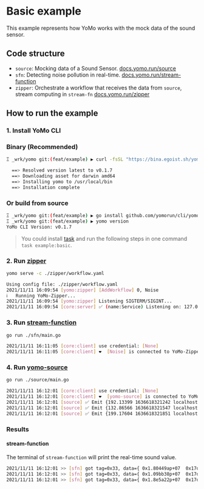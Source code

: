 # Basic example

This example represents how YoMo works with the mock data of the sound sensor.

## Code structure

+ `source`: Mocking data of a Sound Sensor. [docs.yomo.run/source](https://docs.yomo.run/source)
+ `sfn`: Detecting noise pollution in real-time. [docs.yomo.run/stream-function](https://docs.yomo.run/stream-function)
+ `zipper`: Orchestrate a workflow that receives the data from `source`, stream computing in `stream-fn` [docs.yomo.run/zipper](https://docs.yomo.run/zipper)

## How to run the example

### 1. Install YoMo CLI

### Binary (Recommended)

```bash
Ξ _wrk/yomo git:(feat/example) ▶ curl -fsSL "https://bina.egoist.sh/yomorun/cli?name=yomo" | sh

  ==> Resolved version latest to v0.1.7
  ==> Downloading asset for darwin amd64
  ==> Installing yomo to /usr/local/bin
  ==> Installation complete
```

### Or build from source

```bash
Ξ _wrk/yomo git:(feat/example) ▶ go install github.com/yomorun/cli/yomo@latest
Ξ _wrk/yomo git:(feat/example) ▶ yomo version
YoMo CLI Version: v0.1.7
```

> You could install [task](https://taskfile.dev/#/installation) and run the following steps in one command `task example:basic`.

### 2. Run [zipper](https://docs.yomo.run/zipper)

```bash
yomo serve -c ./zipper/workflow.yaml

Using config file: ./zipper/workflow.yaml
2021/11/11 16:09:54 [yomo:zipper] [AddWorkflow] 0, Noise
ℹ️   Running YoMo-Zipper...
2021/11/11 16:09:54 [yomo:zipper] Listening SIGTERM/SIGINT...
2021/11/11 16:09:54 [core:server] ✅ (name:Service) Listening on: 127.0.0.1:9000, QUIC: [v1 draft-29]
```

### 3. Run [stream-function](https://docs.yomo.run/stream-function)

```bash
go run ./sfn/main.go

2021/11/11 16:11:05 [core:client] use credential: [None]
2021/11/11 16:11:05 [core:client] ❤️  [Noise] is connected to YoMo-Zipper localhost:9000
```

### 4. Run [yomo-source](https://docs.yomo.run/source)

```bash
go run ./source/main.go

2021/11/11 16:12:01 [core:client] use credential: [None]
2021/11/11 16:12:01 [core:client] ❤️  [yomo-source] is connected to YoMo-Zipper localhost:9000
2021/11/11 16:12:01 [source] ✅ Emit {192.13399 1636618321242 localhost} to YoMo-Zipper
2021/11/11 16:12:01 [source] ✅ Emit {132.86566 1636618321547 localhost} to YoMo-Zipper
2021/11/11 16:12:01 [source] ✅ Emit {199.17604 1636618321851 localhost} to YoMo-Zipper
```

### Results

#### stream-function

The terminal of `stream-function` will print the real-time sound value.

```bash
2021/11/11 16:12:01 >> [sfn] got tag=0x33, data={ 0x1.80449ap+07  0x17d0e0dbd5a 0x6c 0x6f 0x63 0x61 0x6c 0x68 0x6f 0x73 0x74}
2021/11/11 16:12:01 >> [sfn] got tag=0x33, data={ 0x1.09bb38p+07  0x17d0e0dbe8b 0x6c 0x6f 0x63 0x61 0x6c 0x68 0x6f 0x73 0x74}
2021/11/11 16:12:01 >> [sfn] got tag=0x33, data={ 0x1.8e5a22p+07  0x17d0e0dbfbb 0x6c 0x6f 0x63 0x61 0x6c 0x68 0x6f 0x73 0x74}
```
